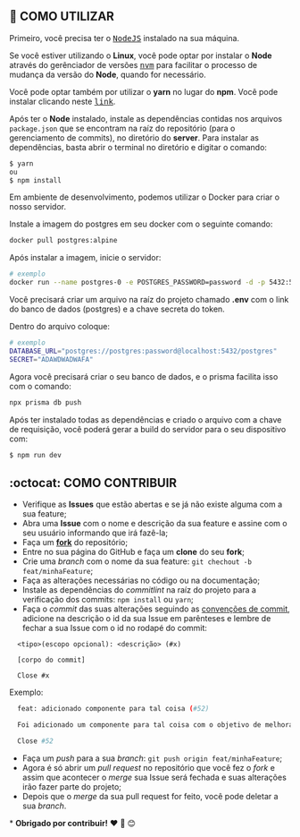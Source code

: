 ## **:wine_glass: COMO UTILIZAR**

Primeiro, você precisa ter o <kbd>[NodeJS](https://nodejs.org/en/download/)</kbd> instalado na sua máquina.

Se você estiver utilizando o **Linux**, você pode optar por instalar o **Node** através do gerênciador de versões <kbd>[nvm](https://github.com/nvm-sh/nvm)</kbd> para facilitar o processo de mudança da versão do **Node**, quando for necessário.

Você pode optar também por utilizar o **yarn** no lugar do **npm**. Você pode instalar clicando neste <kbd>[link](https://yarnpkg.com/)</kbd>.

Após ter o **Node** instalado, instale as dependências contidas nos arquivos `package.json` que se encontram na raíz do repositório (para o gerenciamento de commits), no diretório do **server**. Para instalar as dependências, basta abrir o terminal no diretório e digitar o comando:

```sh
$ yarn
ou
$ npm install
```

Em ambiente de desenvolvimento, podemos utilizar o Docker para criar o nosso servidor.

Instale a imagem do postgres em seu docker com o seguinte comando:

```sh
docker pull postgres:alpine
```

Após instalar a imagem, inicie o servidor:

```sh
# exemplo
docker run --name postgres-0 -e POSTGRES_PASSWORD=password -d -p 5432:5432 postgres:alpine
```

Você precisará criar um arquivo na raíz do projeto chamado **.env** com o link do banco de dados (postgres) e a chave secreta do token.

Dentro do arquivo coloque:

```sh
# exemplo
DATABASE_URL="postgres://postgres:password@localhost:5432/postgres"
SECRET="ADAWDWADWAFA"
```

Agora você precisará criar o seu banco de dados, e o prisma facilita isso com o comando:

```sh
npx prisma db push
```

Após ter instalado todas as dependências e criado o arquivo com a chave de requisição, você poderá gerar a build do servidor para o seu dispositivo com:

```sh
$ npm run dev
```

## **:octocat: COMO CONTRIBUIR**

- Verifique as **Issues** que estão abertas e se já não existe alguma com a sua feature;
- Abra uma **Issue** com o nome e descrição da sua feature e assine com o seu usuário informando que irá fazê-la;
- Faça um **[fork](https://help.github.com/pt/github/getting-started-with-github/fork-a-repo)** do repositório;
- Entre no sua página do GitHub e faça um **clone** do seu **fork**;
- Crie uma _branch_ com o nome da sua feature: `git chechout -b feat/minhaFeature`;
- Faça as alterações necessárias no código ou na documentação;
- Instale as dependências do _commitlint_ na raíz do projeto para a verificação dos commits: `npm install` ou `yarn`;
- Faça o _commit_ das suas alterações seguindo as [convenções de commit](https://www.conventionalcommits.org/pt-br/v1.0.0-beta.4/), adicione na descrição o id da sua Issue em parênteses e lembre de fechar a sua Issue com o id no rodapé do commit:

```
  <tipo>(escopo opcional): <descrição> (#x)

  [corpo do commit]

  Close #x
```

Exemplo:

```sh
  feat: adicionado componente para tal coisa (#52)

  Foi adicionado um componente para tal coisa com o objetivo de melhorar tal coisa, deixando o projeto de tal maneira.

  Close #52
```

- Faça um _push_ para a sua _branch_: `git push origin feat/minhaFeature`;
- Agora é só abrir um _pull request_ no repositório que você fez o _fork_ e assim que acontecer o _merge_ sua Issue será fechada e suas alterações irão fazer parte do projeto;
- Depois que o _merge_ da sua pull request for feito, você pode deletar a sua _branch_.

\* **Obrigado por contribuir!** ❤️ :facepunch: :blush:
